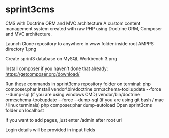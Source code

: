 # sprint3cms
CMS with Doctrine ORM and MVC architecture
A custom content management system created with raw PHP using Doctrine ORM, Composer and MVC architecture.

Launch
Clone repository to anywhere in www folder inside root AMPPS directory
1.png

Create sprint3 database on MySQL Workbench
3.png

Install composer if you haven't done that already:
https://getcomposer.org/download/

Run these commands in sprint3cms repository folder on terminal:
php composer.phar install
vendor\bin\doctrine orm:schema-tool:update --force --dump-sql (if you are using windows CMD)
vendor/bin/doctrine orm:schema-tool:update --force --dump-sql (if you are using git bash / mac / linux terminals)
php composer.phar dump-autoload
Open sprint3cms folder on localhost

If you want to add pages, just enter /admin after root url

Login details will be provided in input fields
